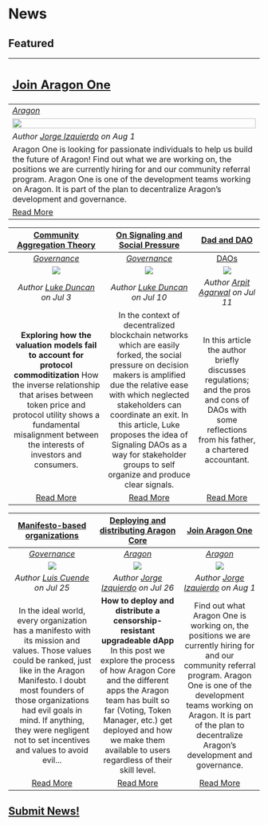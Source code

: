 # News

## **Featured**

[**<h2>Join Aragon One</h2>**](https://blog.aragon.one/join-aragon-one-18ba965c0c0c) |
:-----------|
[_Aragon_](aragon.md) |
[<img src="https://cdn-images-1.medium.com/max/2000/1*4Q1OmmATChUrcYV3NOoERQ.jpeg" style="width: 100% !important; max-width: 100% !important;">](https://blog.aragon.one/join-aragon-one-18ba965c0c0c) |
_Author [Jorge Izquierdo](https://blog.aragon.one/@izqui9) on Aug 1_  |
Aragon One is looking for passionate individuals to help us build the future of Aragon! Find out what we are working on, the positions we are currently hiring for and our community referral program. Aragon One is one of the development teams working on Aragon. It is part of the plan to decentralize Aragon’s development and governance. |
[Read More](https://blog.aragon.one/join-aragon-one-18ba965c0c0c) |

[**Community Aggregation Theory**](https://blog.aragon.one/community-aggregation-theory-973a283c7226) | [**On Signaling and Social Pressure**](https://blog.aragon.one/on-signaling-and-social-pressure-3d97afbea355)| [**Dad and DAO**](https://medium.com/@atvanguard/dad-and-dao-357cbb210f36) |  
:-----------:|:-----------:|:-----------:|  
[_Governance_](governance.md) | [_Governance_](governance.md) | [DAOs](daos.md) |
[<img src="https://cdn-images-1.medium.com/max/1200/0*_3WCSslBivxPUJYO">](https://blog.aragon.one/community-aggregation-theory-973a283c7226) | [<img src="https://cdn-images-1.medium.com/max/800/1*NvlE85W_eO-oaOnMINghcg.png">](https://blog.aragon.one/on-signaling-and-social-pressure-3d97afbea355) | [<img src="https://cdn-images-1.medium.com/max/800/1*PH51WV3M1xOV49acMIaUqg.png">](https://medium.com/@atvanguard/dad-and-dao-357cbb210f36) |
_Author [Luke Duncan](https://blog.aragon.one/@lkngtn) on Jul 3_ | _Author [Luke Duncan](https://blog.aragon.one/@lkngtn) on Jul 10_ | _Author [Arpit Agarwal](https://medium.com/@atvanguard) on Jul 11_ |
**Exploring how the valuation models fail to account for protocol commoditization** How the inverse relationship that arises between token price and protocol utility shows a fundamental misalignment between the interests of investors and consumers. | In the context of decentralized blockchain networks which are easily forked, the social pressure on decision makers is amplified due the relative ease with which neglected stakeholders can coordinate an exit. In this article, Luke proposes the idea of Signaling DAOs as a way for stakeholder groups to self organize and produce clear signals.| In this article the author briefly discusses regulations; and the pros and cons of DAOs with some reflections from his father, a chartered accountant. |
[Read More](https://blog.aragon.one/community-aggregation-theory-973a283c7226) | [Read More](https://blog.aragon.one/on-signaling-and-social-pressure-3d97afbea355) | [Read More](https://medium.com/@atvanguard/dad-and-dao-357cbb210f36) |  

[**Manifesto-based organizations**](https://blog.aragon.one/manifesto-based-organizations-3c8ddcf6e666) | [**Deploying and distributing Aragon Core**](https://blog.aragon.one/deploying-and-distributing-aragon-core-11e70cbc9b50) | [**Join Aragon One**](https://blog.aragon.one/join-aragon-one-18ba965c0c0c) |
:-----------:|:-----------:|:-----------:|  
[_Governance_](governance.md) | [_Aragon_](aragon.md) | [_Aragon_](aragon.md) |
[<img src="https://cdn-images-1.medium.com/max/800/1*w-zhg_D3iNfaoQuGWWvicQ.png">](https://blog.aragon.one/manifesto-based-organizations-3c8ddcf6e666) | [<img src="https://cdn-images-1.medium.com/max/800/1*u8nCiZUgr3Jgmxu0m_l1CA.png">](https://blog.aragon.one/deploying-and-distributing-aragon-core-11e70cbc9b50) | [<img src="https://wiki.aragon.org/design/logo/aragon_one/png/aragon-one-lineart-black-transparent.png">](https://blog.aragon.one/join-aragon-one-18ba965c0c0c)
_Author [Luis Cuende](https://blog.aragon.one/@lic) on Jul 25_ | _Author [Jorge Izquierdo](https://blog.aragon.one/@izqui9) on Jul 26_ | _Author [Jorge Izquierdo](https://blog.aragon.one/@izqui9) on Aug 1_ |
In the ideal world, every organization has a manifesto with its mission and values. Those values could be ranked, just like in the Aragon Manifesto. I doubt most founders of those organizations had evil goals in mind. If anything, they were negligent not to set incentives and values to avoid evil... | **How to deploy and distribute a censorship-resistant upgradeable dApp** In this post we explore the process of how Aragon Core and the different apps the Aragon team has built so far (Voting, Token Manager, etc.) get deployed and how we make them available to users regardless of their skill level. | Find out what Aragon One is working on, the positions we are currently hiring for and our community referral program. Aragon One is one of the development teams working on Aragon. It is part of the plan to decentralize Aragon’s development and governance. |
[Read More](https://blog.aragon.one/manifesto-based-organizations-3c8ddcf6e666) | [Read More](https://blog.aragon.one/deploying-and-distributing-aragon-core-11e70cbc9b50) | [Read More](https://blog.aragon.one/join-aragon-one-18ba965c0c0c) |

## [Submit News!](../guides/guide_for_submitting_news.md)
